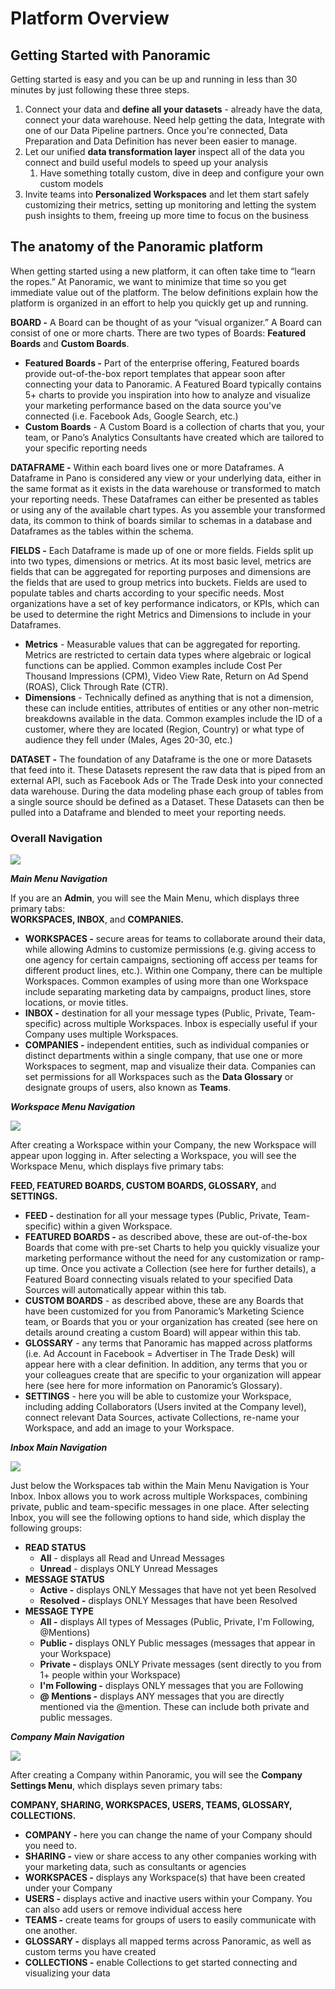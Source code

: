 # Platform Overview

## Getting Started with Panoramic

Getting started is easy and you can be up and running in less than 30 minutes by just following these three steps.

1. Connect your data and **define all your datasets** - already have the data, connect your data warehouse. Need help getting the data, Integrate with one of our Data Pipeline partners. Once you're connected, Data Preparation and Data Definition has never been easier to manage.
2. Let our unified **data transformation layer** inspect all of the data you connect and build useful models to speed up your analysis
   1. Have something totally custom, dive in deep and configure your own custom models
3. Invite teams into **Personalized Workspaces** and let them start safely customizing their metrics, setting up monitoring and letting the system push insights to them, freeing up more time to focus on the business

## The anatomy of the Panoramic platform

When getting started using a new platform, it can often take time to “learn the ropes.” At Panoramic, we want to minimize that time so you get immediate value out of the platform. The below definitions explain how the platform is organized in an effort to help you quickly get up and running.

**BOARD -** A Board can be thought of as your “visual organizer.” A Board can consist of one or more charts. There are two types of Boards: **Featured Boards** and **Custom Boards**.

* **Featured Boards -** Part of the enterprise offering, Featured boards provide out-of-the-box report templates that appear soon after connecting your data to Panoramic. A Featured Board typically contains 5+ charts to provide you inspiration into how to analyze and visualize your marketing performance based on the data source you've connected \(i.e. Facebook Ads, Google Search, etc.\)
* **Custom Boards** - A Custom Board is a collection of charts that you, your team, or Pano’s Analytics Consultants have created which are tailored to your specific reporting needs

**DATAFRAME -** Within each board lives one or more Dataframes. A Dataframe in Pano is considered any view or your underlying data, either in the same format as it exists in the data warehouse or transformed to match your reporting needs. These Dataframes can either be presented as tables or using any of the available chart types. As you assemble your transformed data, its common to think of boards similar to schemas in a database and Dataframes as the tables within the schema.

**FIELDS -** Each Dataframe is made up of one or more fields. Fields split up into two types, dimensions or metrics. At its most basic level, metrics are fields that can be aggregated for reporting purposes and dimensions are the fields that are used to group metrics into buckets. Fields are used to populate tables and charts according to your specific needs. Most organizations have a set of key performance indicators, or KPIs, which can be used to determine the right Metrics and Dimensions to include in your Dataframes.

* **Metrics** - Measurable values that can be aggregated for reporting. Metrics are restricted to certain data types where algebraic or logical functions can be applied. Common examples include Cost Per Thousand Impressions \(CPM\), Video View Rate, Return on Ad Spend \(ROAS\), Click Through Rate \(CTR\).
* **Dimensions** - Technically defined as anything that is not a dimension, these can include entities, attributes of entities or any other non-metric breakdowns available in the data. Common examples include the ID of a customer, where they are located \(Region, Country\) or what type of audience they fell under \(Males, Ages 20-30, etc.\)

**DATASET -** The foundation of any Dataframe is the one or more Datasets that feed into it. These Datasets represent the raw data that is piped from an external API, such as Facebook Ads or The Trade Desk into your connected data warehouse. During the data modeling phase each group of tables from a single source should be defined as a Dataset. These Datasets can then be pulled into a Dataframe and blended to meet your reporting needs.

### **Overall Navigation**

![](../.gitbook/assets/2%20%281%29.png)

_**Main Menu Navigation**_

If you are an **Admin**, you will see the Main Menu, which displays three primary tabs:  
**WORKSPACES, INBOX**, and **COMPANIES.**

* **WORKSPACES -** secure areas for teams to collaborate around their data, while allowing Admins to customize permissions \(e.g. giving access to one agency for certain campaigns, sectioning off access per teams for different product lines, etc.\). Within one Company, there can be multiple Workspaces. Common examples of using more than one Workspace include separating marketing data by campaigns, product lines, store locations, or movie titles.
* **INBOX -** destination for all your message types \(Public, Private, Team-specific\) across multiple Workspaces. Inbox is especially useful if your Company uses multiple Workspaces.
* **COMPANIES -** independent entities, such as individual companies or distinct departments within a single company, that use one or more Workspaces to segment, map and visualize their data. Companies can set permissions for all Workspaces such as the **Data Glossary** or designate groups of users, also known as **Teams**.

_**Workspace Menu Navigation**_

![](../.gitbook/assets/3.png)

After creating a Workspace within your Company, the new Workspace will appear upon logging in. After selecting a Workspace, you will see the Workspace Menu, which displays five primary tabs:

**FEED, FEATURED BOARDS, CUSTOM BOARDS, GLOSSARY,** and **SETTINGS.**

* **FEED -** destination for all your message types \(Public, Private, Team-specific\) within a given Workspace.
* **FEATURED BOARDS -** as described above, these are out-of-the-box Boards that come with pre-set Charts to help you quickly visualize your marketing performance without the need for any customization or ramp-up time. Once you activate a Collection \(see here for further details\), a Featured Board connecting visuals related to your specified Data Sources will automatically appear within this tab.
* **CUSTOM BOARDS** - as described above, these are any Boards that have been customized for you from Panoramic’s Marketing Science team, or Boards that you or your organization has created \(see here on details around creating a custom Board\) will appear within this tab.
* **GLOSSARY** - any terms that Panoramic has mapped across platforms \(i.e. Ad Account in Facebook = Advertiser in The Trade Desk\) will appear here with a clear definition. In addition, any terms that you or your colleagues create that are specific to your organization will appear here \(see here for more information on Panoramic’s Glossary\).
* **SETTINGS** - here you will be able to customize your Workspace, including adding Collaborators \(Users invited at the Company level\), connect relevant Data Sources, activate Collections, re-name your Workspace, and add an image to your Workspace.

_**Inbox Main Navigation**_

![](../.gitbook/assets/4%20%281%29.png)

Just below the Workspaces tab within the Main Menu Navigation is Your Inbox. Inbox allows you to work across multiple Workspaces, combining private, public and team-specific messages in one place. After selecting Inbox, you will see the following options to hand side, which display the following groups:

* **READ STATUS**
  * **All** - displays all Read and Unread Messages
  * **Unread** - displays ONLY Unread Messages
* **MESSAGE STATUS**
  * **Active -** displays ONLY Messages that have not yet been Resolved
  * **Resolved -** displays ONLY Messages that have been Resolved
* **MESSAGE TYPE**
  * **All -** displays All types of Messages \(Public, Private, I'm Following, @Mentions\)
  * **Public -** displays ONLY Public messages \(messages that appear in your Workspace\)
  * **Private -** displays ONLY Private messages \(sent directly to you from 1+ people within your Workspace\)
  * **I'm Following -** displays ONLY messages that you are Following
  * **@ Mentions -** displays ANY messages that you are directly mentioned via the @mention. These can include both private and public messages.

_**Company Main Navigation**_

![](../.gitbook/assets/5%20%281%29.png)

After creating a Company within Panoramic, you will see the **Company Settings Menu**, which displays seven primary tabs:

**COMPANY, SHARING, WORKSPACES, USERS, TEAMS, GLOSSARY, COLLECTIONS.**

* **COMPANY -** here you can change the name of your Company should you need to.
* **SHARING -** view or share access to any other companies working with your marketing data, such as consultants or agencies
* **WORKSPACES -** displays any Workspace\(s\) that have been created under your Company
* **USERS -** displays active and inactive users within your Company. You can also add users or remove individual access here
* **TEAMS -** create teams for groups of users to easily communicate with one another.
* **GLOSSARY -** displays all mapped terms across Panoramic, as well as custom terms you have created
* **COLLECTIONS -** enable Collections to get started connecting and visualizing your data

